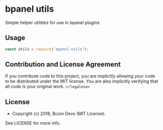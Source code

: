 # bpanel utils

Simple helper utilities for use in bpanel plugins

## Usage

``` js
const utils = require('bpanel-utils');
```

## Contribution and License Agreement

If you contribute code to this project, you are implicitly allowing your code
to be distributed under the MIT license. You are also implicitly verifying that
all code is your original work. `</legalese>`

## License

- Copyright (c) 2018, Bcoin Devs (MIT License).

See LICENSE for more info.
